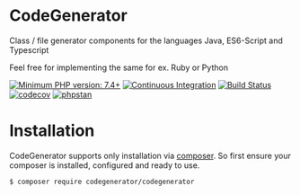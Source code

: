 # CodeGenerator
Class / file generator components for the languages Java, ES6-Script and Typescript

Feel free for implementing the same for ex. Ruby or Python

[![Minimum PHP version: 7.4+](https://img.shields.io/badge/php-7.4%2B-blue.svg)](https://packagist.org/packages/jtgenerator/jtgenerator)
[![Continuous Integration](https://github.com/BKlemm/JTGenerator/workflows/Continous%20Integration/badge.svg)](https://github.com/BKlemm/JTGenerator/actions)
[![Build Status](https://travis-ci.org/BKlemm/JTGenerator.svg?branch=master)](https://travis-ci.org/BKlemm/JTGenerator)
[![codecov](https://codecov.io/gh/BKlemm/JTGenerator/branch/master/graph/badge.svg)](https://codecov.io/gh/BKlemm/JTGenerator)
[![phpstan](https://img.shields.io/badge/PHPStan-level%207-brightgreen.svg?style=flat)](https://img.shields.io/badge/PHPStan-level%203-brightgreen.svg?style=flat)


# Installation

CodeGenerator supports only installation via [composer](https://getcomposer.org). So first ensure your composer is installed, configured and ready to use.

```bash
$ composer require codegenerator/codegenerator
```
